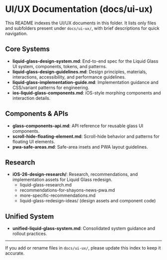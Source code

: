 # UI/UX Documentation (docs/ui-ux)

This README indexes the UI/UX documents in this folder. It lists only files and subfolders present under `docs/ui-ux/`, with brief descriptions for quick navigation.

## Core Systems

- **liquid-glass-design-system.md**: End-to-end spec for the Liquid Glass UI system, components, tokens, and patterns.
- **liquid-glass-design-guidelines.md**: Design principles, materials, interactions, accessibility, and performance guidelines.
- **liquid-glass-implementation-guide.md**: Implementation guidance and CSS/variant patterns for engineering.
- **ios-liquid-glass-components.md**: iOS-style morphing components and interaction details.

## Components & APIs

- **glass-components-api.md**: API reference for reusable glass UI components.
- **scroll-hide-floating-element.md**: Scroll-hide behavior and patterns for floating UI elements.
- **pwa-safe-areas.md**: Safe-area insets and PWA layout guidelines.

## Research

- **iOS-26-design-research/**: Research, recommendations, and implementation assets for Liquid Glass redesign.
  - liquid-glass-research.md
  - recommendations-for-shayons-news-pwa.md
  - more-specific-recommendations.md
  - liquid-glass-redesign-ideas/ (design assets and component code)

## Unified System

- **unified-liquid-glass-system.md**: Consolidated system guidance and rollout practices.

---

If you add or rename files in `docs/ui-ux/`, please update this index to keep it accurate.
